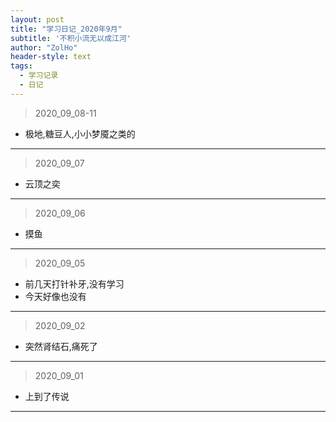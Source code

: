 ```yaml
---
layout: post
title: "学习日记_2020年9月"
subtitle: '不积小流无以成江河'
author: "ZolHo"
header-style: text
tags:
  - 学习记录
  - 日记
---
```


> 2020_09_08-11

- 极地,糖豆人,小小梦魇之类的

---

> 2020_09_07

- 云顶之奕

---

> 2020_09_06

- 摸鱼

---

> 2020_09_05

- 前几天打针补牙,没有学习
- 今天好像也没有

---

> 2020_09_02

- 突然肾结石,痛死了

---

> 2020_09_01

- 上到了传说

---
